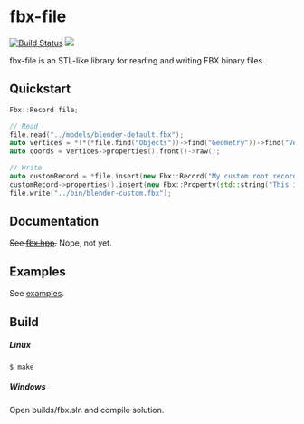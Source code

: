 # fbx-file

[![Build Status](https://travis-ci.org/jimmiebergmann/fbx-file.svg?branch=master)](https://travis-ci.org/jimmiebergmann/fbx-file) [![](https://img.shields.io/badge/license-MIT-brightgreen.svg)](https://github.com/jimmiebergmann/Guier/blob/master/LICENSE.md)  

fbx-file is an STL-like library for reading and writing FBX binary files.

## Quickstart
```cpp
Fbx::Record file;

// Read
file.read("../models/blender-default.fbx");
auto vertices = *(*(*file.find("Objects"))->find("Geometry"))->find("Vertices");
auto coords = vertices->properties().front()->raw();

// Write
auto customRecord = *file.insert(new Fbx::Record("My custom root record"));
customRecord->properties().insert(new Fbx::Property(std::string("This is a string property")));
file.write("../bin/blender-custom.fbx");
```

## Documentation
~~See [fbx.hpp](https://github.com/jimmiebergmann/fbx-file/blob/master/fbx.hpp).~~ Nope, not yet.
## Examples
See [examples](https://github.com/jimmiebergmann/fbx-file/blob/master/examples).

## Build
##### Linux
```
$ make
```
##### Windows
Open builds/fbx.sln and compile solution.
